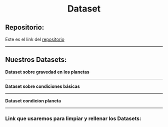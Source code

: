 
<h1 align="center">	Dataset</h1>

<h2>Repositorio:</h2>

Este es el link del [repositorio](https://github.com/albabernal03/Dataset)

***
<h2>Nuestros Datasets:</h2>


**Dataset sobre gravedad en los planetas**
***
**Dataset sobre condiciones básicas**
***
**Dataset condicion planeta**
***

<h3>Link que usaremos para limpiar y rellenar los Datasets:</h3>
